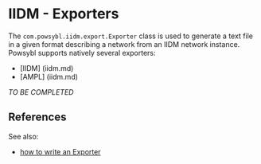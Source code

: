 # IIDM - Exporters

The `com.powsybl.iidm.export.Exporter` class is used to generate a text file in a given format describing a network
from an IIDM network instance. Powsybl supports natively several exporters:
- [IIDM] (iidm.md)
- [AMPL] (iidm.md)

*TO BE COMPLETED*

## References
See also:
- [how to write an Exporter](../../../tutorials/iidm/howto-extend-exporter.md)
